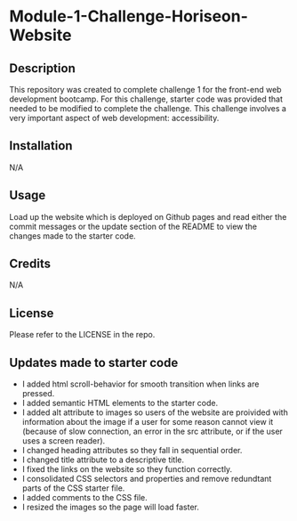 # Module-1-Challenge-Horiseon-Website

## Description

This repository was created to complete challenge 1 for the front-end web development bootcamp. For this challenge, starter code was provided that needed to be modified to complete the challenge. This challenge involves a very important aspect of web development: accessibility.

## Installation

N/A

## Usage

Load up the website which is deployed on Github pages and read either the commit messages or the update section of the README to view the changes made to the starter code.

## Credits

N/A

## License

Please refer to the LICENSE in the repo.

## Updates made to starter code

* I added html scroll-behavior for smooth transition when links are pressed.
* I added semantic HTML elements to the starter code.
* I added alt attribute to images so users of the website are proivided with information about the image if a user for some reason cannot view it (because of slow connection, an error in the src attribute, or if the user uses a screen reader).
* I changed heading attributes so they fall in sequential order.
* I changed title attribute to a descriptive title.
* I fixed the links on the website so they function correctly.
* I consolidated CSS selectors and properties and remove redundtant parts of the CSS starter file.
* I added comments to the CSS file.
* I resized the images so the page will load faster.

